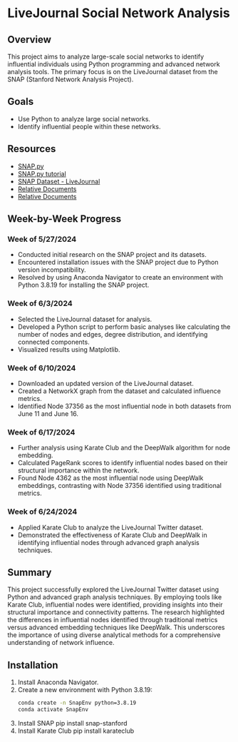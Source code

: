 # LiveJournal Social Network Analysis

## Overview
This project aims to analyze large-scale social networks to identify influential individuals using Python programming and advanced network analysis tools. The primary focus is on the LiveJournal dataset from the SNAP (Stanford Network Analysis Project).

## Goals
- Use Python to analyze large social networks.
- Identify influential people within these networks.

## Resources
- [SNAP.py](https://snap.stanford.edu/snappy/index.html)
- [SNAP.py tutorial](https://snap.stanford.edu/snappy/doc/tutorial/index-tut.html)
- [SNAP Dataset - LiveJournal](https://snap.stanford.edu/data/soc-LiveJournal1.html)
- [Relative Documents](http://www.cs.cornell.edu/home/kleinber/kdd06-comm.pdf)
- [Relative Documents](http://arxiv.org/abs/0810.1355)

## Week-by-Week Progress

### Week of 5/27/2024
- Conducted initial research on the SNAP project and its datasets.
- Encountered installation issues with the SNAP project due to Python version incompatibility.
- Resolved by using Anaconda Navigator to create an environment with Python 3.8.19 for installing the SNAP project.

### Week of 6/3/2024
- Selected the LiveJournal dataset for analysis.
- Developed a Python script to perform basic analyses like calculating the number of nodes and edges, degree distribution, and identifying connected components.
- Visualized results using Matplotlib.

### Week of 6/10/2024
- Downloaded an updated version of the LiveJournal dataset.
- Created a NetworkX graph from the dataset and calculated influence metrics.
- Identified Node 37356 as the most influential node in both datasets from June 11 and June 16.

### Week of 6/17/2024
- Further analysis using Karate Club and the DeepWalk algorithm for node embedding.
- Calculated PageRank scores to identify influential nodes based on their structural importance within the network.
- Found Node 4362 as the most influential node using DeepWalk embeddings, contrasting with Node 37356 identified using traditional metrics.

### Week of 6/24/2024
- Applied Karate Club to analyze the LiveJournal Twitter dataset.
- Demonstrated the effectiveness of Karate Club and DeepWalk in identifying influential nodes through advanced graph analysis techniques.

## Summary
This project successfully explored the LiveJournal Twitter dataset using Python and advanced graph analysis techniques. By employing tools like Karate Club, influential nodes were identified, providing insights into their structural importance and connectivity patterns. The research highlighted the differences in influential nodes identified through traditional metrics versus advanced embedding techniques like DeepWalk. This underscores the importance of using diverse analytical methods for a comprehensive understanding of network influence.


## Installation
1. Install Anaconda Navigator.
2. Create a new environment with Python 3.8.19:
   ```bash
   conda create -n SnapEnv python=3.8.19
   conda activate SnapEnv
3. Install SNAP
   pip install snap-stanford
5. Install Karate Club
   pip install karateclub
